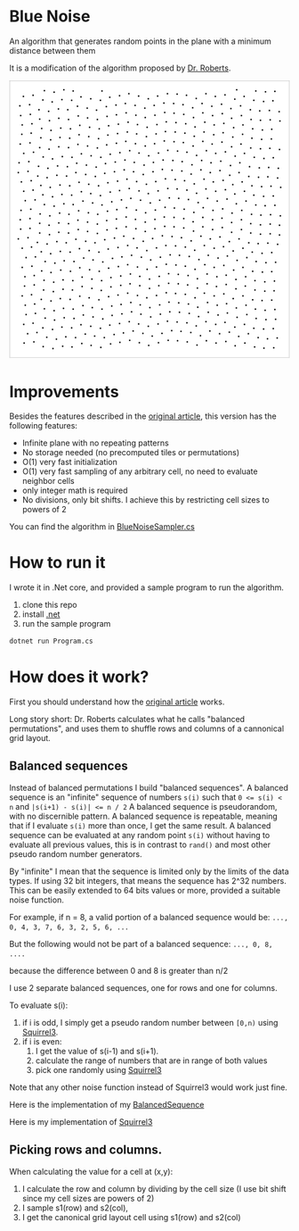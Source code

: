 # Blue Noise

An algorithm that generates random points in the plane with a minimum distance between them

It is a modification of the algorithm proposed by [Dr. Roberts](http://extremelearning.com.au/isotropic-blue-noise-point-sets/).

![Example](example.png)

# Improvements

Besides the features described in the [original article](http://extremelearning.com.au/isotropic-blue-noise-point-sets/), this version has the following features:

* Infinite plane with no repeating patterns 
* No storage needed (no precomputed tiles or permutations)
* O(1) very fast initialization
* O(1) very fast sampling of any arbitrary cell, no need to evaluate neighbor cells
* only integer math is required
* No divisions, only bit shifts. I achieve this by restricting cell sizes to powers of 2

You can find the algorithm in [BlueNoiseSampler.cs](BlueNoiseSampler.cs)

# How to run it

I wrote it in .Net core,  and provided a sample program to run the algorithm.
1) clone this repo
2) install [.net](https://dotnet.microsoft.com/download)
3) run the sample program

```sh
dotnet run Program.cs
```

# How does it work?

First you should understand how the [original article](http://extremelearning.com.au/isotropic-blue-noise-point-sets/) works. 

Long story short: Dr. Roberts calculates what he calls "balanced permutations", and uses them to shuffle rows and columns of a cannonical grid layout.

## Balanced sequences

Instead of balanced permutations I build "balanced sequences". 
A balanced sequence is an "infinite" sequence of numbers `s(i)` such that `0 <= s(i) < n` and `|s(i+1) - s(i)| <= n / 2`
A balanced sequence is pseudorandom, with no discernible pattern.
A balanced sequence is repeatable,  meaning that if I evaluate `s(i)` more than once, I get the same result.
A balanced sequence can be evaluated at any random point `s(i)` without having to evaluate all previous values, this is in contrast to `rand()` and most other pseudo random number generators.

By "infinite" I mean that the sequence is limited only by the limits of the data types. 
If using 32 bit integers, that means the sequence has 2^32 numbers.  
This can be easily extended to 64 bits values or more, provided a suitable noise function.

For example,  if n = 8, a valid portion of a balanced sequence would be:
```..., 0, 4, 3, 7, 6, 3, 2, 5, 6, ...```

But the following would not be part of a balanced sequence:
```..., 0, 8, ....```

because the difference between 0 and 8 is greater than n/2

I use 2 separate balanced sequences,  one for rows and one for columns.

To evaluate s(i):
1. if i is odd,  I simply get a pseudo random number between `[0,n)` using [Squirrel3](https://www.youtube.com/watch?v=LWFzPP8ZbdU).
2. if i is even:
    1. I get the value of s(i-1) and s(i+1). 
    2. calculate the range of numbers that are in range of both values
    3. pick one randomly using [Squirrel3](https://www.youtube.com/watch?v=LWFzPP8ZbdU)

Note that any other noise function instead of Squirrel3 would work just fine.

Here is the implementation of my [BalancedSequence](BlueNoiseSampler.cs#L61)

Here is my implementation of [Squirrel3](SquirrelNoise.cs)

## Picking rows and columns.

When calculating the value for a cell at (x,y):
1. I calculate the row and column by dividing by the cell size (I use bit shift since my cell sizes are powers of 2)
2. I sample s1(row) and s2(col),  
3. I get the canonical grid layout cell using s1(row) and s2(col)






